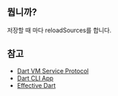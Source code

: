 ## 뭡니까?
저장할 때 마다 reloadSources를 합니다.

## 참고
- [Dart VM Service Protocol](https://github.com/dart-lang/sdk/blob/master/runtime/vm/service/service.md)
- [Dart CLI App](https://dart.dev/tutorials/server/cmdline)
- [Effective Dart](https://dart.dev/guides/language/effective-dart/design)
